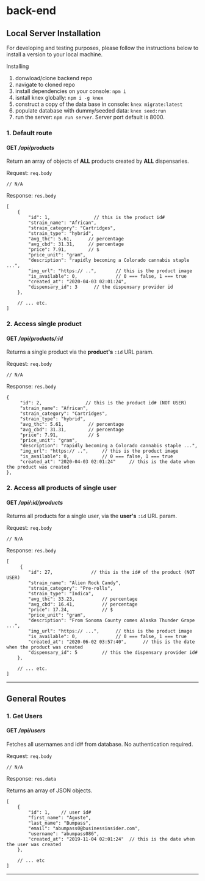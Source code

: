 # back-end

## **Local Server Installation**
For developing and testing purposes, please follow the instructions below to install a version to your local machine.

Installing
1. donwload/clone backend repo
2. navigate to cloned repo
3. install dependencies on your console: `npm i`
4. isntall knex globally: `npm i -g knex`
5. construct a copy of the data base in console: `knex migrate:latest`
6. populate database with dummy/seeded data: `knex seed:run`
7. run the server: `npm run server`. Server port default is 8000.

### 1. Default route
#### **GET** */api/products*

Return an array of objects of **ALL** products created by **ALL** dispensaries.

Request: `req.body`

```
// N/A
```
Response: `res.body`
```
[
    {
        "id": 1,                // this is the product id#
        "strain_name": "African",
        "strain_category": "Cartridges",
        "strain_type": "hybrid",
        "avg_thc": 5.61,      // percentage
        "avg_cbd": 31.31,     // percentage
        "price": 7.91,        // $
        "price_unit": "gram",
        "description": "rapidly becoming a Colorado cannabis staple ...",
        "img_url": "https:// ..",       // this is the product image
        "is_available": 0,              // 0 === false, 1 === true
        "created_at": "2020-04-03 02:01:24",
        "dispensary_id": 3      // the dispensary provider id
    },
    
    // ... etc.
]
```

### 2. Access single product
#### **GET** */api/products/:id*

Returns a single product via the **product's** `:id` URL param.

Request: `req.body`

```
// N/A
```
Response: `res.body`
```
{
     "id": 2,                // this is the product id# (NOT USER)
     "strain_name": "African",
     "strain_category": "Cartridges",
     "strain_type": "hybrid",
     "avg_thc": 5.61,         // percentage
     "avg_cbd": 31.31,        // percentage
     "price": 7.91,           // $
     "price_unit": "gram",
     "description": "rapidly becoming a Colorado cannabis staple ...",
     "img_url": "https:// ..",     // this is the product image
     "is_available": 0,            // 0 === false, 1 === true
     "created_at": "2020-04-03 02:01:24"     // this is the date when the product was created
},
```

### 2. Access all products of single user
#### **GET** */api/:id/products*

Returns all products for a single user, via the **user's** `:id` URL param.

Request: `req.body`

```
// N/A
```
Response: `res.body`
```
[
     {
        "id": 27,              // this is the id# of the product (NOT USER)
        "strain_name": "Alien Rock Candy",
        "strain_category": "Pre-rolls",
        "strain_type": "Indica",
        "avg_thc": 33.23,          // percentage
        "avg_cbd": 16.41,          // percentage
        "price": 17.24,            // $
        "price_unit": "gram",
        "description": "From Sonoma County comes Alaska Thunder Grape ...",
        "img_url": "https:// ...",      // this is the product image
        "is_available": 0,              // 0 === false, 1 === true
        "created_at": "2020-06-02 03:57:40",      // this is the date when the product was created
        "dispensary_id": 5         // this the dispensary provider id#
    },
    
    // ... etc.
]
```

--------------------------------

## General Routes

### 1. Get Users
#### **GET** */api/users*

Fetches all usernames and id# from database. No authentication required.

Request: `req.body`


```
// N/A
```
Response: `res.data`

Returns an array of JSON objects.

```
[
    {
        "id": 1,    // user id#
        "first_name": "Aguste",
        "last_name": "Bumpass",
        "email": "abumpass0@businessinsider.com",
        "username": "abumpass086",
        "created_at": "2019-11-04 02:01:24"  // this is the date when the user was created
    },
    
    // ... etc
]
```

--------------------------------
